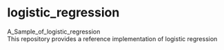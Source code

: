 # logistic_regression
A_Sample_of_logistic_regression  
This repository provides a reference implementation of logistic regression

